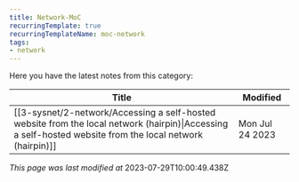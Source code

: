 ```yaml
---
title: Network-MoC
recurringTemplate: true
recurringTemplateName: moc-network
tags:
- network
---
```


Here you have the latest notes from this category:

| Title | Modified |
| ----------- | ------------ |
| [[3-sysnet/2-network/Accessing a self-hosted website from the local network (hairpin)\|Accessing a self-hosted website from the local network (hairpin)]] | Mon Jul 24 2023 |




*This page was last modified at* 2023-07-29T10:00:49.438Z 

